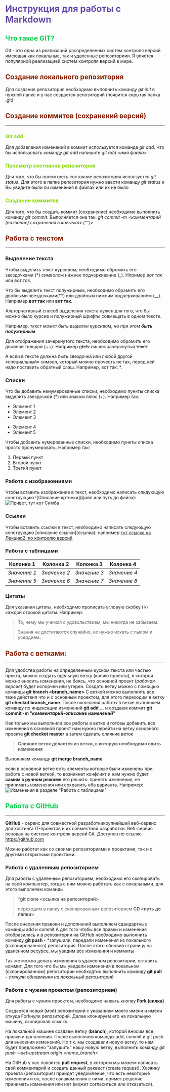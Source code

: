 # <font color="#674ea7">Инструкция для работы с Markdown</font>

## <font color="#0dcd51">Что такое GIT?</font>

Git - это одна из реализаций распределенных систем контроля версий имеющая как локальные, так и удаленные репозиториии. Я вляется популярной реализацией систем контроля версий в мире.

## <font color="#8922">Создание локального репозитория</font>

Для создания репозитория необходимо выполнить команду _git init_ в нужной папке и у нас создастся репозиторий (появится скрытая папка .git) 

## <font color="#8922">Создание коммитов (сохранений версий)</font>
***
### <font color="#89da">Git add</font>

Для добавления изменений в коммит используется команда *git add*. Что бы использовать команду *git add* напишите *git add <имя файла>*

### <font color="#89da">Просмотр состояния репозитория</font>

Для того, что бы посмотреть состояние репозитория исползуется *git status*. Для этого в папке репозитория нужно ввести команду *git status* и Вы увидите были ли изменения в файлах или их не было

### <font color="#89da">Создание коммитов</font>

Для  того, что бы создать коммит (сохранение) необходимо выполнить команду *git commit*. Выполняется она так: *git commit -m <комментарий (название) сохранения в ковычках ("")>*

## <font color="#8922">Работа с текстом</font>
---
### Выделение текста

Чтобы выделить текст курсивом, необходимо обромить его звездочками (*) символом нижнее подчеркивание (_). Нпример *вот так* или _вот так_. 

Что бы выделить текст полужирным, необходимо обрамить его двойными звездочками(**) или двойным нижним подчеркиванием (__). Например **вот так** или __вот так__.

Альтернативный способ выделения текста нужен для того, что бы можно было курсив и полужирный шрифты совмещать в одном тексте.

Например, _текст может быть выделен курсивом, но при этом **быть полужирным**_

Для отображения зачеркнутого текста, необходимо обромить его двойной тильдой (\~~). Например ~~gbitv~~ пишем зачеркнутый ~~текст~~

А если в тексте должна быть звездочка или любой другой «специальный» символ, который можно прочесть не так, перед ней надо поставить обратный слэш. Например, вот так: \*.

### Списки

Что бы добавить ненумерованные списки, необходимо пункты списка выделить звездочкой (*) или знаком плюс (+). Например так:
* Элемент 1
* Элемент 2
* Элемент 3
+ Элемент 4
+ Элемент 5

Чтобы добавить нумерованные списки, необходимо пункты списка просто пронумеровать. Например так:
1. Первый пункт
2. Второй пункт
3. Третий пункт



### Работа с изображениями

Чтобы вставить изображение в текст, необходимо написать слкдующую конструкцию \![Описание кртинки](файл или путь до файла):
![Привет, тут кот Симба](simba.jpg)

### Ссылки

Чтобы вставить ссылки в текст, необходимо написать слкдующую конструкцию \[описание ссылки](ссылка): например
[тут ссылка на Лекцию2, по контролю версий](https://gb.ru/lessons/325763)


### Работа с таблицами

| **Колонка 1** | **Колонка 2** | **Колонка 3** | **Колонка 4** |
|---------------|---------------|---------------|---------------|
| *Значение 1*  | *Значение 2*  | *Значение 3*  | *Значение 4*  |
| *Значение 5*  | *Значение 6*  | *Значение 7*  | *Значение 8*  |


### Цитаты

Для указания цитаты, необходимо прописать угловую скобку (\>) каждой строкой цитаты. Например:
> То, чему мы учимся с удовольствием, мы никогда не забываем.

>Знания не достигаются случайно, их нужно искать с пылом и усердием. 


## <font color="#8922">Работа с ветками:</font>
***
Для удобства работы на определенным куском текста или частью пректа, можно создать одельную ветку (копию проекта), в которой можно вносить изменения, не боясь, что основной проект (*рабочая версия*) будет испорчен или утерен.
Создать ветку можно с помощью команды **git branch <branch_name>**
С веткой можно выполнять все теже действия что и с основным проектом, для этого переходим в ветку **git checkot branch_name**. После окончания работы в ветке выполняем команду по индексации изменений **git add ...** и создаем коммит **git commit -m "_комментарий-описание изменений_"**

Как только мы выполнили все работы в ветке и готовы добавить все изменения в основной проект нам нужно перейти на ветку основного проекта **git checkot master** а затем сделать слияние веток 
> **Слияние веток делается из ветки, в которую необходимо слить изменения**

Выполняем команду **git merge branch_name**

если в основной ветке есть элементы которые были изменены при работе с новой веткой, то возникнет конфликт и нам нужно будет **самим в ручном режиме** его решить: принять изменения, не принимать изменения или сохранить оба варианта. Например:
![Изменения в разделе "Работа с таблицами"](конфликт_слияния.png)

## <font color="#0dcd51">Работа с GitHub</font>
***
**GitHub** - сервис для совместной разработкикрупнейший веб-сервис для хостинга IT-проектов и их совместной разработки. Веб-сервис основан на системе контроля версий Git. Доступен по ссылке https://github.com

Можно работат как со своими репозиториями и проектами, так и с другими открытыми проектами.

### Работа с удаленным репозиторием

Для работы с удаленным репозиторием, необходимо его скопировать на свой компьютер, тогда с ним можно работать как с локальными.
для этого выполняем команды

> ***git clone <ссылка на репозиторий>**

> переходим в папку с скопированным репозиторием **CD <путь до папки>**

После внесения правоки и дополнений выполняем сдандартные команды add и commit
А для того чтобы все правки и изменения отобразились и в репозитории на GitHub необходимо выполнить команду **git push** - *запушили, передали изменения из локального (склонированного) репозитория. После этого обновив страницу на удаленном ресурсе, мы увидим все изменения и коммиты 

Так же можно делать изменения в удаленном репозитории, оставить коммит. Для того что бы мы увидели изменения в локальном (склонированном) репозитории необходтио выполнить команду **git pull** - *стянули обнавления на локальный репозиторий*

### Работа с чужим проектом (репозиторием)

Для работы с чужим проектом, необходимо нажать кнопку **Fork (вилка)** 

Создается новый (мой) репозиторий с указанием моего имени и имени откуда Forkнули репозиторий. Далее клонируем его на локальную машину, скопировав ссылку. 

На локальной машине создаем ветку (**branch**), которой вносим все правки и дополнения. После выполняем команды add, commit и git push для внесения изменений. Но т.к. мы создавали новую ветку. то нам будет предложено "запушить"  нашу новую ветку, выполнить команду *git push --set-upstream origin <name_branch>*

На GitHub у нас появится **pull request**, в котором мы можем написать свой комментарий и создать данный реквест (create request). Хозяину проекта (репозитория) прийдет уведомление, что есть некоторые изменения и он, после ознакомления с ними, примет решение принимать изменения или нет (может согласиться или отказаться).
